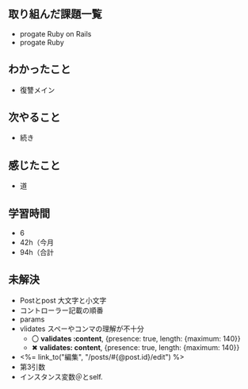 ## 取り組んだ課題一覧
- progate Ruby on Rails
- progate Ruby
## わかったこと
- 復讐メイン
## 次やること
- 続き
## 感じたこと
- 道
## 学習時間
- 6
- 42h（今月
- 94h（合計

## 未解決
- Postとpost 大文字と小文字
- コントローラー記載の順番
- params
- vlidates スペーやコンマの理解が不十分
  - 〇 **validates :content**, {presence: true, length: {maximum: 140}}
  - ✖ **validates: content**, {presence: true, length: {maximum: 140}}
- <%= link_to("編集", "/posts/#{@post.id}/edit") %>
- 第3引数
- インスタンス変数＠とself.
